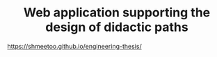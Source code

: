 <h1 align="center">Web application supporting the design of didactic paths</h1>

https://shmeetoo.github.io/engineering-thesis/
